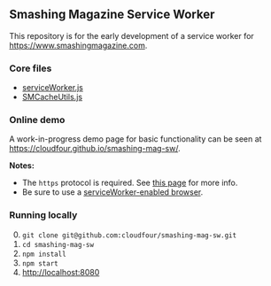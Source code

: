 ## Smashing Magazine Service Worker

This repository is for the early development of a service worker for https://www.smashingmagazine.com.

### Core files

- [serviceWorker.js](serviceWorker.js)
- [SMCacheUtils.js](SMCacheUtils.js)

### Online demo

A work-in-progress demo page for basic functionality can be seen at https://cloudfour.github.io/smashing-mag-sw/.

**Notes:** 
- The `https` protocol is required. See [this page](https://www.chromium.org/Home/chromium-security/prefer-secure-origins-for-powerful-new-features) for more info.
- Be sure to use a [serviceWorker-enabled browser](http://caniuse.com/#feat=serviceworkers).

### Running locally

0. `git clone git@github.com:cloudfour/smashing-mag-sw.git`
0. `cd smashing-mag-sw`
0. `npm install`
0. `npm start`
0. <http://localhost:8080>
